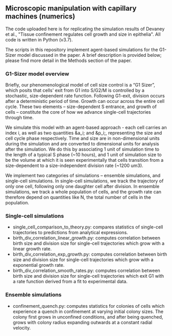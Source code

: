 ## Microscopic manipulation with capillary machines (numerics)

The code uploaded here is for replicating the simulation results of Devaney et al., "Tissue confinement regulates cell growth and size in epithelia". All code is written in Python (v3.7).

The scripts in this repository implement agent-based simulations for the G1-Sizer model discussed in the paper. A brief description is provided below; please find more detail in the Methods section of the paper.

### G1-Sizer model overview

Briefly, our phenomenological model of cell size control is a “G1 Sizer”, which posits that cells' exit from G1 into S/G2/M is controlled by a stochastic, size-dependent rate function. Following G1-exit, division occurs after a deterministic period of time. Growth can occur across the entire cell cycle. These two elements – size-dependent S entrance, and growth of cells – constitute the core of how we advance single-cell trajectories through time. 

We simulate this model with an agent-based approach - each cell carries an index i, as well as two quantities &a_i; and &p_i;, representing the size and cell cycle phase respectively. Time and size are in non-dimensional units during the simulation and are converted to dimensional units for analysis after the simulation. We do this by associating 1 unit of simulation time to the length of a typical S phase (~10 hours), and 1 unit of simulation size to be the volume at which it is seen experimentally that cells transition from a size-dependent to a size-independent division rate (~1200 um3).

We implement two categories of simulations – ensemble simulations, and single-cell simulations. In single-cell simulations, we track the trajectory of only one cell, following only one daughter cell after division. In ensemble simulations, we track a whole population of cells, and the growth rate can therefore depend on quantities like N, the total number of cells in the population.

### Single-cell simulations

- single_cell_comparison_to_theory.py: compares statistics of single-cell trajectories to predictions from analytical expressions.
- birth_div_correlation_linear_growth.py: computes correlation between birth size and division size for single-cell trajectories which grow with a linear growth rate.
- birth_div_correlation_exp_growth.py: computes correlation between birth size and division size for single-cell trajectories which grow with a exponential growth rate.
- birth_div_correlation_smooth_rates.py: computes correlation between birth size and division size for single-cell trajectories which exit G1 with a rate function derived from a fit to experimental data.

### Ensemble simulations

- confinement_quench.py: computes statistics for colonies of cells which experience a quench in confinement at varying initial colony sizes. The colony first grows in unconfined conditions, and after being quenched, grows with colony radius expanding outwards at a constant radial velocity.
